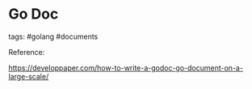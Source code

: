 # Go Doc

tags: #golang #documents

Reference:

<https://developpaper.com/how-to-write-a-godoc-go-document-on-a-large-scale/>
